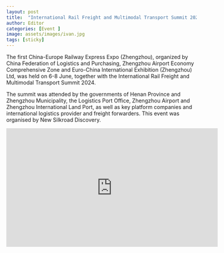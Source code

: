 ```yaml
---
layout: post
title:  "International Rail Freight and Multimodal Transport Summit 2024"
author: Editor
categories: [Event ]
image: assets/images/ivan.jpg
tags: [sticky]
---
```


The first China-Europe Railway Express Expo (Zhengzhou), organized by China Federation of Logistics and Purchasing, Zhengzhou Airport Economy Comprehensive Zone and Euro-China International Exhibition (Zhengzhou) Ltd, was held on 6-8 June, together with the International Rail Freight and Multimodal Transport Summit 2024.

The summit was attended by the governments of Henan Province and Zhengzhou Municipality, the Logistics Port Office, Zhengzhou Airport and Zhengzhou International Land Port, as well as key platform companies and international logistics provider and freight forwarders. This event was organised by New Silkroad Discovery.


<p><iframe width="560" height="315" src="https://www.youtube.com/embed/JaEm_1QhW_Q?si=BcNZdLrJbfSx18Rm" title="YouTube video player" frameborder="0" allow="accelerometer; autoplay; clipboard-write; encrypted-media; gyroscope; picture-in-picture; web-share" referrerpolicy="strict-origin-when-cross-origin" allowfullscreen></iframe>
